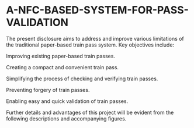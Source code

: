 # A-NFC-BASED-SYSTEM-FOR-PASS-VALIDATION
The present disclosure aims to address and improve various limitations of the traditional paper-based train pass system. Key objectives include:

Improving existing paper-based train passes.

Creating a compact and convenient train pass.

Simplifying the process of checking and verifying train passes.

Preventing forgery of train passes.

Enabling easy and quick validation of train passes.

Further details and advantages of this project will be evident from the following descriptions and accompanying figures.

